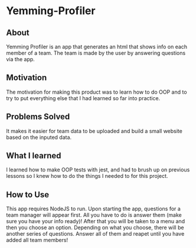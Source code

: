 # Yemming-Profiler
## About
Yemming Profiler is an app that generates an html that shows info on each member of a team. The team is made by the user by answering questions via the app.

## Motivation
The motivation for making this product was to learn how to do OOP and to try to put everything else that I had learned so far into practice.

## Problems Solved
It makes it easier for team data to be uploaded and build a small website based on the inputed data.

## What I learned
I learned how to make OOP tests with jest, and had to brush up on previous lessons so I knew how to do the things I needed to for this project.

## How to Use
This app requires NodeJS to run. Upon starting the app, questions for a team manager will appear first. All you have to do is answer them (make sure you have your info ready)! After that you will be taken to a menu and then you choose an option. Depending on what you choose, there will be another series of questions. Answer all of them and reapet until you have added all team members!